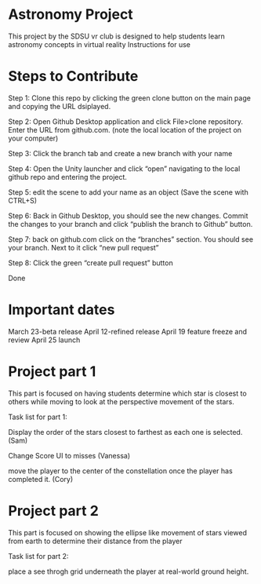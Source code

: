 # Astronomy Project
This project by the SDSU vr club is designed to help students learn astronomy concepts in virtual reality
Instructions for use 

# Steps to Contribute
Step 1: Clone this repo by clicking the green clone button on the main page and copying the URL dsiplayed.

Step 2: Open Github Desktop application and click File>clone repository. Enter the URL from github.com. (note the local location of the project on your computer)

Step 3: Click the branch tab and create a new branch with your name

Step 4: Open the Unity launcher and click “open” navigating to the local github repo and entering the project.

Step 5: edit the scene to add your name as an object (Save the scene with CTRL+S)

Step 6: Back in Github Desktop, you should see the new changes. Commit the changes to your branch and click “publish the branch to Github” button.

Step 7: back on github.com click on the “branches” section. You should see your branch. Next to it click “new pull request”

Step 8: Click the green “create pull request” button

Done 

# Important dates
March 23-beta release
April 12-refined release
April 19 feature freeze and review
April 25 launch

# Project part 1 
This part is focused on having students determine which star is closest to others while moving to look at the perspective movement of the stars.

Task list for part 1:

Display the order of the stars closest to farthest as each one is selected. (Sam)

Change Score UI to misses (Vanessa)

move the player to the center of the constellation once the player has completed it. (Cory)


# Project part 2
This part is focused on showing the ellipse like movement of stars viewed from earth to determine their distance from the player

Task list for part 2:

place a see throgh grid underneath the player at real-world ground height.






